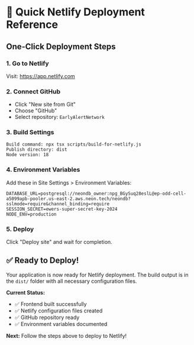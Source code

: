 # 🚀 Quick Netlify Deployment Reference

## One-Click Deployment Steps

### 1. Go to Netlify
Visit: https://app.netlify.com

### 2. Connect GitHub
- Click "New site from Git"
- Choose "GitHub"
- Select repository: `EarlyAlertNetwork`

### 3. Build Settings
```
Build command: npx tsx scripts/build-for-netlify.js
Publish directory: dist
Node version: 18
```

### 4. Environment Variables
Add these in Site Settings > Environment Variables:

```
DATABASE_URL=postgresql://neondb_owner:npg_BGySuq28eslL@ep-odd-cell-a5099apb-pooler.us-east-2.aws.neon.tech/neondb?sslmode=require&channel_binding=require
SESSION_SECRET=ewers-super-secret-key-2024
NODE_ENV=production
```

### 5. Deploy
Click "Deploy site" and wait for completion.

## ✅ Ready to Deploy!

Your application is now ready for Netlify deployment. The build output is in the `dist/` folder with all necessary configuration files.

**Current Status:**
- ✅ Frontend built successfully
- ✅ Netlify configuration files created
- ✅ GitHub repository ready
- ✅ Environment variables documented

**Next:** Follow the steps above to deploy to Netlify!
